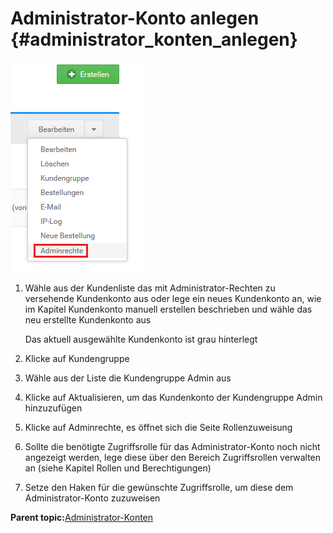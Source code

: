 # Administrator-Konto anlegen {#administrator_konten_anlegen}

![](Bilder/Abb166_AdminrechteVergeben.png "Adminrechte vergeben")

1.  Wähle aus der Kundenliste das mit Administrator-Rechten zu versehende Kundenkonto aus oder lege ein neues Kundenkonto an, wie im Kapitel Kundenkonto manuell erstellen beschrieben und wähle das neu erstellte Kundenkonto aus

    Das aktuell ausgewählte Kundenkonto ist grau hinterlegt

2.  Klicke auf Kundengruppe
3.  Wähle aus der Liste die Kundengruppe Admin aus
4.  Klicke auf Aktualisieren, um das Kundenkonto der Kundengruppe Admin hinzuzufügen
5.  Klicke auf Adminrechte, es öffnet sich die Seite Rollenzuweisung
6.  Sollte die benötigte Zugriffsrolle für das Administrator-Konto noch nicht angezeigt werden, lege diese über den Bereich Zugriffsrollen verwalten an \(siehe Kapitel Rollen und Berechtigungen\)
7.  Setze den Haken für die gewünschte Zugriffsrolle, um diese dem Administrator-Konto zuzuweisen

**Parent topic:**[Administrator-Konten](12_4_Administrator_Konten.md)

